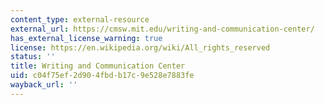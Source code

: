```yaml
---
content_type: external-resource
external_url: https://cmsw.mit.edu/writing-and-communication-center/
has_external_license_warning: true
license: https://en.wikipedia.org/wiki/All_rights_reserved
status: ''
title: Writing and Communication Center
uid: c04f75ef-2d90-4fbd-b17c-9e528e7883fe
wayback_url: ''
---
```

